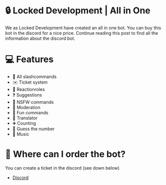 # 🔒 Locked Development | All in One
We as Locked Development have created an all in one bot. You can buy this bot in the discord for a nice price. Continue reading this post to find all the information about the discord bot.

# 💻 Features
 - 🤖 All slashcommands
 - ✉️ Ticket system
 - 🥶 Reactionroles
 - ❓ Suggestions
 - 🔞 NSFW commands
 - 🔧 Moderation
 - 🤣 Fun commands
 - 📢 Translator
 - ➕ Counting 
 - 🔢 Guess the number
 - 🎵 Music
 
 # 🛒 Where can I order the bot?
You can create a ticket in the discord (see down below)

- [Discord](https://discord.gg/HkZZGd5UtD)
